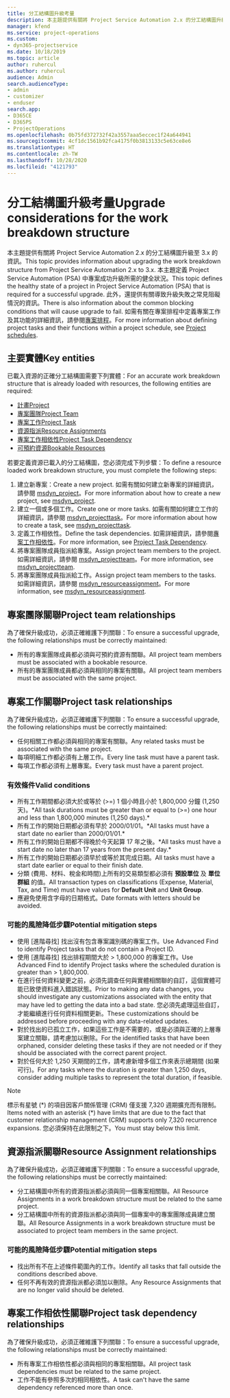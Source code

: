```yaml
---
title: 分工結構圖升級考量
description: 本主題提供有關將 Project Service Automation 2.x 的分工結構圖升級至 3.x 的資訊。
manager: kfend
ms.service: project-operations
ms.custom:
- dyn365-projectservice
ms.date: 10/18/2019
ms.topic: article
author: ruhercul
ms.author: ruhercul
audience: Admin
search.audienceType:
- admin
- customizer
- enduser
search.app:
- D365CE
- D365PS
- ProjectOperations
ms.openlocfilehash: 0b75fd372732f42a3557aaa5eccec1f24a644941
ms.sourcegitcommit: 4cf1dc1561b92fca4175f0b3813133c5e63ce8e6
ms.translationtype: HT
ms.contentlocale: zh-TW
ms.lasthandoff: 10/28/2020
ms.locfileid: "4121793"
---
```

# <a name="upgrade-considerations-for-the-work-breakdown-structure"></a><span data-ttu-id="cb2db-103">分工結構圖升級考量</span><span class="sxs-lookup"><span data-stu-id="cb2db-103">Upgrade considerations for the work breakdown structure</span></span>
<span data-ttu-id="cb2db-104">本主題提供有關將 Project Service Automation 2.x 的分工結構圖升級至 3.x 的資訊。</span><span class="sxs-lookup"><span data-stu-id="cb2db-104">This topic provides information about upgrading the work breakdown structure from Project Service Automation 2.x to 3.x.</span></span> <span data-ttu-id="cb2db-105">本主題定義 Project Service Automation (PSA) 中專案成功升級所需的健全狀況。</span><span class="sxs-lookup"><span data-stu-id="cb2db-105">This topic defines the healthy state of a project in Project Service Automation (PSA) that is required for a successful upgrade.</span></span> <span data-ttu-id="cb2db-106">此外，還提供有關導致升級失敗之常見阻礙情況的資訊。</span><span class="sxs-lookup"><span data-stu-id="cb2db-106">There is also information about the common blocking conditions that will cause upgrade to fail.</span></span> <span data-ttu-id="cb2db-107">如需有關在專案排程中定義專案工作及其功能的詳細資訊，請參閱[專案排程](project-creating.md)。</span><span class="sxs-lookup"><span data-stu-id="cb2db-107">For more information about defining project tasks and their functions within a project schedule, see [Project schedules](project-creating.md).</span></span>

## <a name="key-entities"></a><span data-ttu-id="cb2db-108">主要實體</span><span class="sxs-lookup"><span data-stu-id="cb2db-108">Key entities</span></span>
<span data-ttu-id="cb2db-109">已載入資源的正確分工結構圖需要下列實體：</span><span class="sxs-lookup"><span data-stu-id="cb2db-109">For an accurate work breakdown structure that is already loaded with resources, the following entities are required:</span></span>

- [<span data-ttu-id="cb2db-110">計畫</span><span class="sxs-lookup"><span data-stu-id="cb2db-110">Project</span></span>](https://docs.microsoft.com/dynamics365/customerengagement/on-premises/developer/entities/msdyn_project)
- [<span data-ttu-id="cb2db-111">專案團隊</span><span class="sxs-lookup"><span data-stu-id="cb2db-111">Project Team</span></span>](https://docs.microsoft.com/dynamics365/customerengagement/on-premises/developer/entities/msdyn_projectteam)
- [<span data-ttu-id="cb2db-112">專案工作</span><span class="sxs-lookup"><span data-stu-id="cb2db-112">Project Task</span></span>](https://docs.microsoft.com/dynamics365/customerengagement/on-premises/developer/entities/msdyn_projecttask)
- [<span data-ttu-id="cb2db-113">資源指派</span><span class="sxs-lookup"><span data-stu-id="cb2db-113">Resource Assignments</span></span>](https://docs.microsoft.com/dynamics365/customerengagement/on-premises/developer/entities/msdyn_resourceassignment)
- [<span data-ttu-id="cb2db-114">專案工作相依性</span><span class="sxs-lookup"><span data-stu-id="cb2db-114">Project Task Dependency</span></span>](https://docs.microsoft.com/dynamics365/customerengagement/on-premises/developer/entities/msdyn_projecttaskdependency)
- [<span data-ttu-id="cb2db-115">可預約資源</span><span class="sxs-lookup"><span data-stu-id="cb2db-115">Bookable Resources</span></span>](https://docs.microsoft.com/dynamics365/customerengagement/on-premises/developer/entities/bookableresource)

<span data-ttu-id="cb2db-116">若要定義資源已載入的分工結構圖，您必須完成下列步驟：</span><span class="sxs-lookup"><span data-stu-id="cb2db-116">To define a resource loaded work breakdown structure, you must complete the following steps:</span></span>

1. <span data-ttu-id="cb2db-117">建立新專案：</span><span class="sxs-lookup"><span data-stu-id="cb2db-117">Create a new project.</span></span> <span data-ttu-id="cb2db-118">如需有關如何建立新專案的詳細資訊，請參閱 [msdyn_project](https://docs.microsoft.com/dynamics365/customerengagement/on-premises/developer/entities/msdyn_project)。</span><span class="sxs-lookup"><span data-stu-id="cb2db-118">For more information about how to create a new project, see [msdyn_project](https://docs.microsoft.com/dynamics365/customerengagement/on-premises/developer/entities/msdyn_project).</span></span>
2. <span data-ttu-id="cb2db-119">建立一個或多個工作。</span><span class="sxs-lookup"><span data-stu-id="cb2db-119">Create one or more tasks.</span></span> <span data-ttu-id="cb2db-120">如需有關如何建立工作的詳細資訊，請參閱 [msdyn_projecttask](https://docs.microsoft.com/dynamics365/customerengagement/on-premises/developer/entities/msdyn_projecttask)。</span><span class="sxs-lookup"><span data-stu-id="cb2db-120">For more information about how to create a task, see [msdyn_projecttask](https://docs.microsoft.com/dynamics365/customerengagement/on-premises/developer/entities/msdyn_projecttask).</span></span>
3. <span data-ttu-id="cb2db-121">定義工作相依性。</span><span class="sxs-lookup"><span data-stu-id="cb2db-121">Define the task dependencies.</span></span> <span data-ttu-id="cb2db-122">如需詳細資訊，請參閱[專案工作相依性](https://docs.microsoft.com/dynamics365/customerengagement/on-premises/developer/entities/msdyn_projecttaskdependency)。</span><span class="sxs-lookup"><span data-stu-id="cb2db-122">For more information, see [Project Task Dependency](https://docs.microsoft.com/dynamics365/customerengagement/on-premises/developer/entities/msdyn_projecttaskdependency).</span></span>
4. <span data-ttu-id="cb2db-123">將專案團隊成員指派給專案。</span><span class="sxs-lookup"><span data-stu-id="cb2db-123">Assign project team members to the project.</span></span> <span data-ttu-id="cb2db-124">如需詳細資訊，請參閱 [msdyn_projectteam](https://docs.microsoft.com/dynamics365/customerengagement/on-premises/developer/entities/msdyn_projectteam)。</span><span class="sxs-lookup"><span data-stu-id="cb2db-124">For more information, see [msdyn_projectteam](https://docs.microsoft.com/dynamics365/customerengagement/on-premises/developer/entities/msdyn_projectteam).</span></span>
5. <span data-ttu-id="cb2db-125">將專案團隊成員指派給工作。</span><span class="sxs-lookup"><span data-stu-id="cb2db-125">Assign project team members to the tasks.</span></span> <span data-ttu-id="cb2db-126">如需詳細資訊，請參閱 [msdyn_resourceassignment](https://docs.microsoft.com/dynamics365/customerengagement/on-premises/developer/entities/msdyn_resourceassignment)。</span><span class="sxs-lookup"><span data-stu-id="cb2db-126">For more information, see [msdyn_resourceassignment](https://docs.microsoft.com/dynamics365/customerengagement/on-premises/developer/entities/msdyn_resourceassignment).</span></span>

## <a name="project-team-relationships"></a><span data-ttu-id="cb2db-127">專案團隊關聯</span><span class="sxs-lookup"><span data-stu-id="cb2db-127">Project team relationships</span></span>

<span data-ttu-id="cb2db-128">為了確保升級成功，必須正確維護下列關聯：</span><span class="sxs-lookup"><span data-stu-id="cb2db-128">To ensure a successful upgrade, the following relationships must be correctly maintained:</span></span>
- <span data-ttu-id="cb2db-129">所有的專案團隊成員都必須與可預約資源有關聯。</span><span class="sxs-lookup"><span data-stu-id="cb2db-129">All project team members must be associated with a bookable resource.</span></span>
- <span data-ttu-id="cb2db-130">所有的專案團隊成員都必須與相同的專案有關聯。</span><span class="sxs-lookup"><span data-stu-id="cb2db-130">All project team members must be associated with the same project.</span></span> 

## <a name="project-task-relationships"></a><span data-ttu-id="cb2db-131">專案工作關聯</span><span class="sxs-lookup"><span data-stu-id="cb2db-131">Project task relationships</span></span>
<span data-ttu-id="cb2db-132">為了確保升級成功，必須正確維護下列關聯：</span><span class="sxs-lookup"><span data-stu-id="cb2db-132">To ensure a successful upgrade, the following relationships must be correctly maintained:</span></span>

- <span data-ttu-id="cb2db-133">任何相關工作都必須與相同的專案有關聯。</span><span class="sxs-lookup"><span data-stu-id="cb2db-133">Any related tasks must be associated with the same project.</span></span>
- <span data-ttu-id="cb2db-134">每項明細工作都必須有上層工作。</span><span class="sxs-lookup"><span data-stu-id="cb2db-134">Every line task must have a parent task.</span></span>
- <span data-ttu-id="cb2db-135">每項工作都必須有上層專案。</span><span class="sxs-lookup"><span data-stu-id="cb2db-135">Every task must have a parent project.</span></span>

### <a name="valid-conditions"></a><span data-ttu-id="cb2db-136">有效條件</span><span class="sxs-lookup"><span data-stu-id="cb2db-136">Valid conditions</span></span>

- <span data-ttu-id="cb2db-137">所有工作期間都必須大於或等於 (>=) 1 個小時且小於 1,800,000 分鐘 (1,250 天)。\*</span><span class="sxs-lookup"><span data-stu-id="cb2db-137">All task durations must be greater than or equal to (>=) one hour and less than 1,800,000 minutes (1,250 days).\*</span></span>
- <span data-ttu-id="cb2db-138">所有工作的開始日期都必須有早於 2000/01/01。\*</span><span class="sxs-lookup"><span data-stu-id="cb2db-138">All tasks must have a start date no earlier than 2000/01/01.\*</span></span>
- <span data-ttu-id="cb2db-139">所有工作的開始日期都不得晚於今天起算 17 年之後。\*</span><span class="sxs-lookup"><span data-stu-id="cb2db-139">All tasks must have a start date no later than 17 years from the present day.\*</span></span>
- <span data-ttu-id="cb2db-140">所有工作的開始日期都必須早於或等於其完成日期。</span><span class="sxs-lookup"><span data-stu-id="cb2db-140">All tasks must have a start date earlier or equal to their finish date.</span></span>
- <span data-ttu-id="cb2db-141">分類 (費用、材料、稅金和時間)上所有的交易類型都必須有 **預設單位** 及 **單位群組** 的值。</span><span class="sxs-lookup"><span data-stu-id="cb2db-141">All transaction types on classifications (Expense, Material, Tax, and Time) must have values for **Default Unit** and **Unit Group**.</span></span>
- <span data-ttu-id="cb2db-142">應避免使用含字母的日期格式。</span><span class="sxs-lookup"><span data-stu-id="cb2db-142">Date formats with letters should be avoided.</span></span>

### <a name="potential-mitigation-steps"></a><span data-ttu-id="cb2db-143">可能的風險降低步驟</span><span class="sxs-lookup"><span data-stu-id="cb2db-143">Potential mitigation steps</span></span>
- <span data-ttu-id="cb2db-144">使用 [進階尋找] 找出沒有包含專案識別碼的專案工作。</span><span class="sxs-lookup"><span data-stu-id="cb2db-144">Use Advanced Find to identify Project tasks that do not contain a Project ID.</span></span>
- <span data-ttu-id="cb2db-145">使用 [進階尋找] 找出排程期間大於 > 1,800,000 的專案工作。</span><span class="sxs-lookup"><span data-stu-id="cb2db-145">Use Advanced Find to identify Project tasks where the scheduled duration is greater than > 1,800,000.</span></span>
- <span data-ttu-id="cb2db-146">在進行任何資料變更之前，必須先調查任何與實體相關聯的自訂，這個實體可能已致使資料進入錯誤狀態。</span><span class="sxs-lookup"><span data-stu-id="cb2db-146">Prior to making any data changes, you should investigate any customizations associated with the entity that may have led to getting the data into a bad state.</span></span> <span data-ttu-id="cb2db-147">您必須先處理這些自訂，才能繼續進行任何資料相關更新。</span><span class="sxs-lookup"><span data-stu-id="cb2db-147">These customizations should be addressed before proceeding with any data-related updates.</span></span>
- <span data-ttu-id="cb2db-148">對於找出的已孤立工作，如果這些工作是不需要的，或是必須與正確的上層專案建立關聯，請考慮加以刪除。</span><span class="sxs-lookup"><span data-stu-id="cb2db-148">For the identified tasks that have been orphaned, consider deleting these tasks if they are not needed or if they should be associated with the correct parent project.</span></span>
- <span data-ttu-id="cb2db-149">對於任何大於 1,250 天期間的工作，請考慮新增多個工作來表示總期間 (如果可行)。</span><span class="sxs-lookup"><span data-stu-id="cb2db-149">For any tasks where the duration is greater than 1,250 days, consider adding multiple tasks to represent the total duration, if feasible.</span></span>

> [!NOTE]
> <span data-ttu-id="cb2db-150">標示有星號 (\*) 的項目因客戶關係管理 (CRM) 僅支援 7,320 週期擴充而有限制。</span><span class="sxs-lookup"><span data-stu-id="cb2db-150">Items noted with an asterisk (\*) have limits that are due to the fact that customer relationship management (CRM) supports only 7,320 recurrence expansions.</span></span> <span data-ttu-id="cb2db-151">您必須保持在此限制之下。</span><span class="sxs-lookup"><span data-stu-id="cb2db-151">You must stay below this limit.</span></span>

## <a name="resource-assignment-relationships"></a><span data-ttu-id="cb2db-152">資源指派關聯</span><span class="sxs-lookup"><span data-stu-id="cb2db-152">Resource Assignment relationships</span></span>
<span data-ttu-id="cb2db-153">為了確保升級成功，必須正確維護下列關聯：</span><span class="sxs-lookup"><span data-stu-id="cb2db-153">To ensure a successful upgrade, the following relationships must be correctly maintained:</span></span>

- <span data-ttu-id="cb2db-154">分工結構圖中所有的資源指派都必須與同一個專案相關聯。</span><span class="sxs-lookup"><span data-stu-id="cb2db-154">All Resource Assignments in a work breakdown structure must be related to the same project.</span></span>
- <span data-ttu-id="cb2db-155">分工結構圖中所有的資源指派都必須與同一個專案中的專案團隊成員建立關聯。</span><span class="sxs-lookup"><span data-stu-id="cb2db-155">All Resource Assignments in a work breakdown structure must be associated to project team members in the same project.</span></span>

### <a name="potential-mitigation-steps"></a><span data-ttu-id="cb2db-156">可能的風險降低步驟</span><span class="sxs-lookup"><span data-stu-id="cb2db-156">Potential mitigation steps</span></span>
- <span data-ttu-id="cb2db-157">找出所有不在上述條件範圍內的工作。</span><span class="sxs-lookup"><span data-stu-id="cb2db-157">Identify all tasks that fall outside the conditions described above.</span></span>  
- <span data-ttu-id="cb2db-158">任何不再有效的資源指派都必須加以刪除。</span><span class="sxs-lookup"><span data-stu-id="cb2db-158">Any Resource Assignments that are no longer valid should be deleted.</span></span>

## <a name="project-task-dependency-relationships"></a><span data-ttu-id="cb2db-159">專案工作相依性關聯</span><span class="sxs-lookup"><span data-stu-id="cb2db-159">Project task dependency relationships</span></span>
<span data-ttu-id="cb2db-160">為了確保升級成功，必須正確維護下列關聯：</span><span class="sxs-lookup"><span data-stu-id="cb2db-160">To ensure a successful upgrade, the following relationships must be correctly maintained:</span></span>

- <span data-ttu-id="cb2db-161">所有專案工作相依性都必須與相同的專案相關聯。</span><span class="sxs-lookup"><span data-stu-id="cb2db-161">All project task dependencies must be related to the same project.</span></span>
- <span data-ttu-id="cb2db-162">工作不能有參照多次的相同相依性。</span><span class="sxs-lookup"><span data-stu-id="cb2db-162">A task can't have the same dependency referenced more than once.</span></span>
